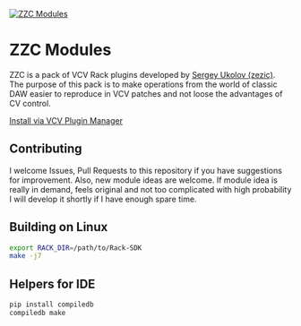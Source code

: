 <a href="https://zzc-cv.github.io/"><img src='https://github.com/zezic/zzc/raw/master/screenshot.png' alt='ZZC Modules'></a>

# ZZC Modules

ZZC is a pack of VCV Rack plugins developed by [Sergey Ukolov (zezic)](https://github.com/zezic).
The purpose of this pack is to make operations from the world of classic DAW easier to reproduce in VCV patches and not loose the advantages of CV control.

[Install via VCV Plugin Manager](https://vcvrack.com/plugins.html#ZZC)

## Contributing

I welcome Issues, Pull Requests to this repository if you have suggestions for improvement.
Also, new module ideas are welcome. If module idea is really in demand, feels original and not too complicated with high probability I will develop it shortly if I have enough spare time.

## Building on Linux

```bash
export RACK_DIR=/path/to/Rack-SDK
make -j7
```

## Helpers for IDE

```bash
pip install compiledb
compiledb make
```
